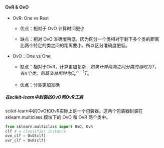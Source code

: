 #### OvR & OvO

- OvR: One vs Rest
  
  - 优点：相对于 OvO 计算时间更少
  
  - 缺点：相对 OvO 准确度稍低，因为区分一个类相对于剩下多个类的距离比两个特定的类之间的距离要小，所以区分准确度更低。

- OvO：One vs One
  
  - 缺点：相对于OvR，计算更加复杂，$如果计算两两之间分类的用时为T，有n个类，则算法总用时为C_n^{n-1}T$。
  
  - 优点：分类更加准确



##### 在scikit-learn中封装的OvO和OvR工具

scikit-learn中的OvO和OvR实际上是一个包装器。这两个包装器封装在 sklearn.multiclass 模块下的 OvO 和 OvR 两个类中。

```python
from sklearn.multiclass import OvO, OvR
clf # a classifier instance
ovo_clf = OvO(clf)
ovr_clf = OvR(clf)
```


